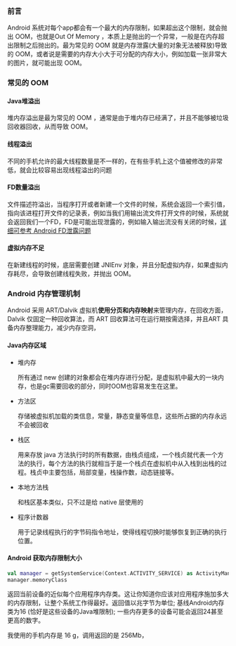 ### 前言

Android 系统对每个app都会有一个最大的内存限制，如果超出这个限制，就会抛出 OOM，也就是Out Of Memory ，本质上是抛出的一个异常，一般是在内存超出限制之后抛出的。最为常见的 OOM 就是内存泄露(大量的对象无法被释放)导致的 OOM，或者说是需要的内存大小大于可分配的内存大小，例如加载一张非常大的图片，就可能出现 OOM。



### 常见的 OOM 

#### Java堆溢出

堆内存溢出是最为常见的 OOM ，通常是由于堆内存已经满了，并且不能够被垃圾回收器回收，从而导致 OOM。

#### 线程溢出

不同的手机允许的最大线程数量是不一样的，在有些手机上这个值被修改的非常低，就会比较容易出现线程溢出的问题

#### FD数量溢出

文件描述符溢出，当程序打开或者新建一个文件的时候，系统会返回一个索引值，指向该进程打开文件的记录表，例如当我们用输出流文件打开文件的时候，系统就会返回我们一个FD，FD是可能出现泄露的，例如输入输出流没有关闭的时候，[详细可参考 Android FD泄露问题](https://blog.csdn.net/ws6013480777777/article/details/84594116)

#### 虚拟内存不足

在新建线程的时候，底层需要创建 JNIEnv 对象，并且分配虚拟内存，如果虚拟内存耗尽，会导致创建线程失败，并抛出 OOM。



### Android 内存管理机制

Android 采用 ART/Dalvik 虚拟机**使用分页和内存映射**来管理内存，在回收方面，Dalvik 仅固定一种回收算法，而 ART 回收算法可在运行期按需选择，并且ART 具备内存整理能力，减少内存空洞，

#### Java内存区域

- 堆内存

    所有通过 new 创建的对象都会在堆内存进行分配，是虚拟机中最大的一块内存，也是gc需要回收的部分，同时OOM也容易发生在这里。

- 方法区

    存储被虚拟机加载的类信息，常量，静态变量等信息，这些所占据的内存永远不会被回收

- 栈区

    用来存放 java 方法执行时的所有数据，由栈贞组成，一个栈贞就代表一个方法的执行，每个方法的执行就相当于是一个栈贞在虚拟机中从入栈到出栈的过程。栈贞中主要包括，局部变量，栈操作数，动态链接等。

- 本地方法栈

    和栈区基本类似，只不过是给 native 层使用的

- 程序计数器

    用于记录线程执行的字节码指令地址，使得线程切换时能够恢复到正确的执行位置。

#### Android 获取内存限制大小

```kotlin
val manager = getSystemService(Context.ACTIVITY_SERVICE) as ActivityManager
manager.memoryClass
```

返回当前设备的近似每个应用程序内存类。这让你知道你应该对应用程序施加多大的内存限制，让整个系统工作得最好。返回值以兆字节为单位; 基线Android内存类为16 (恰好是这些设备的Java堆限制); 一些内存更多的设备可能会返回24甚至更高的数字。

我使用的手机内存是 16 g，调用返回的是 256Mb，